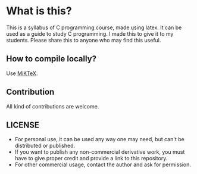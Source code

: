 # What is this?
This is a syllabus of C programming course, made using latex. It can be used as a guide to study C programming. I made this to give it to my students. Please share this to anyone who may find this useful.

## How to compile locally?
Use [MiKTeX](https://miktex.org/download).

## Contribution
All kind of contributions are welcome.

## LICENSE
- For personal use, it can be used any way one may need, but can't be distributed or published.
- If you want to publish any non-commercial derivative work, you must have to give proper credit and provide a link to this repository.
- For other commercial usage, contact the author and ask for permission.
